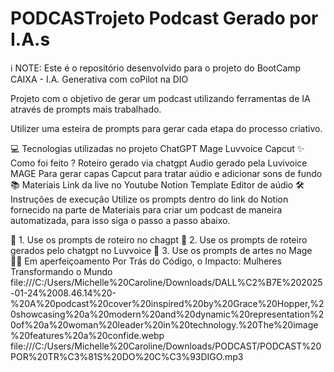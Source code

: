 # PODCASTrojeto Podcast Gerado por I.A.s
ℹ️ NOTE: Este é o repositório desenvolvido para o projeto do BootCamp CAIXA - I.A. Generativa com coPilot na DIO

Projeto com o objetivo de gerar um podcast utilizando ferramentas de IA através de prompts mais trabalhado.

Utilizer uma esteira de prompts para gerar cada etapa do processo criativo.

💻 Tecnologias utilizadas no projeto
ChatGPT
Mage
Luvvoice
Capcut
✨ Como foi feito ?
Roteiro gerado via chatgpt
Audio gerado pela Luvivoice
MAGE Para gerar capas
Capcut para tratar aúdio e adicionar sons de fundo
📚 Materiais
Link da live no Youtube
Notion Template
Editor de aúdio
🛠️ Instruções de execução
Utilize os prompts dentro do link do Notion fornecido na parte de Materiais para criar um podcast de maneira automatizada, para isso siga o passo a passo abaixo.

🤖 1. Use os prompts de roteiro no chagpt
🤖 2. Use os prompts de roteiro gerados pelo chatgpt no Luvvoice
🤖 3. Use os prompts de artes no Mage
👨‍💻 Em aperfeiçoamento
Por Trás do Código, o Impacto: Mulheres Transformando o Mundo
file:///C:/Users/Michelle%20Caroline/Downloads/DALL%C2%B7E%202025-01-24%2008.46.14%20-%20A%20podcast%20cover%20inspired%20by%20Grace%20Hopper,%20showcasing%20a%20modern%20and%20dynamic%20representation%20of%20a%20woman%20leader%20in%20technology.%20The%20image%20features%20a%20confide.webp
file:///C:/Users/Michelle%20Caroline/Downloads/PODCAST/PODCAST%20POR%20TR%C3%81S%20DO%20C%C3%93DIGO.mp3
